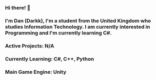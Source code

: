 ### Hi there! 👋

<!--
**DarkkGH/DarkkGH** is a ✨ _special_ ✨ repository because its `README.md` (this file) appears on your GitHub profile.

Here are some ideas to get you started:

- 🔭 I’m currently working on ...
- 🌱 I’m currently learning ...
- 👯 I’m looking to collaborate on ...
- 🤔 I’m looking for help with ...
- 💬 Ask me about ...
- 📫 How to reach me: ...
- 😄 Pronouns: ...
- ⚡ Fun fact: ...
-->

### I'm Dan (Darkk), I'm a student from the United Kingdom who studies Information Technology. I am currently interested in Programming and I'm currently learning C#.

### Active Projects: N/A

### Currently Learning: C#, C++, Python
### Main Game Engine: Unity
